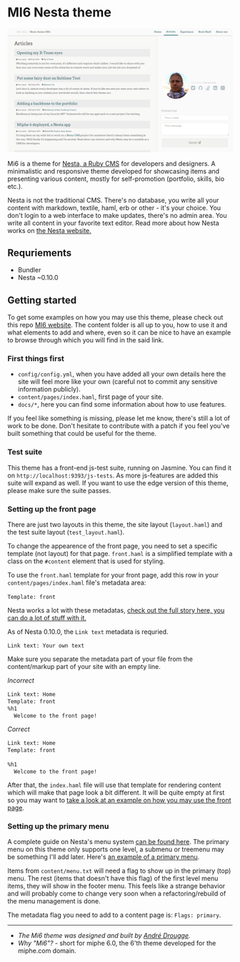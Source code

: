 MI6 Nesta theme
===============

![Mi6 screenshot](public/mi6.theme/cimg/mi6.screenshot.png)

Mi6 is a theme for [Nesta, a Ruby CMS](http://nestacms.com) for developers and designers. A minimalistic and responsive theme developed for showcasing items and presenting various content, mostly for self-promotion (portfolio, skills, bio etc.).

Nesta is not the traditional CMS. There's no database, you write all your content with markdown, textile, haml, erb or other - it's your choice. You don't login to a web interface to make updates, there's no admin area. You write all content in your favorite text editor. Read more about how Nesta works on [the Nesta website.](http://nestacms.com)

## Requriements

- Bundler
- Nesta ~0.10.0

## Getting started

To get some examples on how you may use this theme, please check out this repo [MI6 website](https://github.com/miphe/mi6). The content folder is all up to you, how to use it and what elements to add and where, even so it can be nice to have an example to browse through which you will find in the said link.

### First things first

- `config/config.yml`, when you have added all your own details here the site will feel more like your own (careful not to commit any sensitive information publicly).
- `content/pages/index.haml`, first page of your site.
- `docs/*`, here you can find some information about how to use features.

If you feel like something is missing, please let me know, there's still a lot of work to be done. Don't hesitate to contribute with a patch if you feel you've built something that could be useful for the theme.

### Test suite

This theme has a front-end js-test suite, running on Jasmine. You can find it on `http://localhost:9393/js-tests`. As more js-features are added this suite will expand as well. If you want to use the edge version of this theme, please make sure the suite passes.

### Setting up the front page

There are just two layouts in this theme, the site layout (`layout.haml`) and the test suite layout (`test_layout.haml`).

To change the appearence of the front page, you need to set a specific template (not layout) for that page. `front.haml` is a simplified template with a class on the `#content` element that is used for styling.

To use the `front.haml` template for your front page, add this row in your `content/pages/index.haml` file's metadata area:

`Template: front`

Nesta works a lot with these metadatas, [check out the full story here, you can do a lot of stuff with it.](http://nestacms.com/docs/creating-content/metadata-reference)

As of Nesta 0.10.0, the `Link text` metadata is requried.

```
Link text: Your own text
```

Make sure you separate the metadata part of your file from the content/markup part of your site with an empty line.

*Incorrect*
```haml
Link text: Home
Template: front
%h1
  Welcome to the front page!
```

*Correct*
```haml
Link text: Home
Template: front

%h1
  Welcome to the front page!
```

After that, the `index.haml` file will use that template for rendering content which will make that page look a bit different. It will be quite empty at first so you may want to [take a look at an example on how you may use the front page](https://github.com/miphe/mi6/blob/master/content/pages/index.haml).

### Setting up the primary menu

A complete guide on Nesta's menu system [can be found here](http://nestacms.com/docs/creating-content/menus). The primary menu on this theme only supports one level, a submenu or treemenu may be something I'll add later. Here's [an example of a primary menu](https://github.com/miphe/mi6/blob/master/content/menu.txt).

Items from `content/menu.txt` will need a flag to show up in the primary (top) menu. The rest (items that doesn't have this flag) of the first level menu items, they will show in the footer menu. This feels like a strange behavior and will probably come to change very soon when a refactoring/rebuild of the menu management is done.

The metadata flag you need to add to a content page is: `Flags: primary`.

---

- _The Mi6 theme was designed and built by [André Drougge](http://miphe.com)._
- _Why "Mi6"?_ - short for miphe 6.0, the 6'th theme developed for the miphe.com domain.
